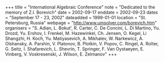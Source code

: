 +++
title = "International Algebraic Conference"
note = "Dedicated to the memory of Z.I. Borevich"
date = 2002-09-17
enddate = 2002-09-23
dates = "September 17 - 23, 2002"
dateadded = 1999-01-01
location = "St. Petersburg, Russia"
webpage = "http://www.umsolver.com/borevich.htm"
organisers = "S. Adian, L. Bokut', R. Carter, C. De Concini, L. Di Martino, Yu. Drozd, Yu.  Ershov, I. Frenkel, M. Hazewinkel, Ch. Jensen, O. Kegel, Li Shangzhi, H. Koch, Yu. Matiyasevich, A. Mikhalev, W. Narkewicz, A. Olshansky, A. Parshin, V. Platonov, B. Plotkin, V. Popov, C. Ringel, A. Roĭter, G. Seitz, I. Shafarevich, L. Shevrin, T. Springer, F. Van Oystaeyen, E. Vinberg, V. Voskresenski, J. Wilson, E. Zelmanov"
+++
